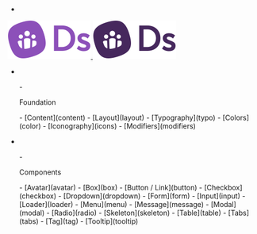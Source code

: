 - <a href="/" class="docsify-logo">
![](media/biings-ds-logo.svg ':no-zoom')
![](media/biings-ds-logo-bw.svg ':no-zoom')
</a>

- 
<div class="menu is-small"><ul class="menu-list">
- <p class="menu-label is-size-7 has-text-weight-semibold mb-2 pl-2">Foundation</p>
- [Content](content)
- [Layout](layout)
- [Typography](typo)
- [Colors](color)
- [Iconography](icons)
<!-- - [Rules](rules) -->
- [Modifiers](modifiers)
</ul></div>
  
- 
<div class="menu is-small mt-1"><ul class="menu-list">
- <p class="menu-label is-size-7 has-text-weight-semibold mb-2 pl-2">Components</p>
- [Avatar](avatar)
- [Box](box)
- [Button / Link](button)
- [Checkbox](checkbox)
- [Dropdown](dropdown)
- [Form](form)
- [Input](input)
- [Loader](loader)
- [Menu](menu)
- [Message](message)
- [Modal](modal)
- [Radio](radio)
- [Skeleton](skeleton)
- [Table](table)
- [Tabs](tabs)
- [Tag](tag)
- [Tooltip](tooltip)
</ul></div>